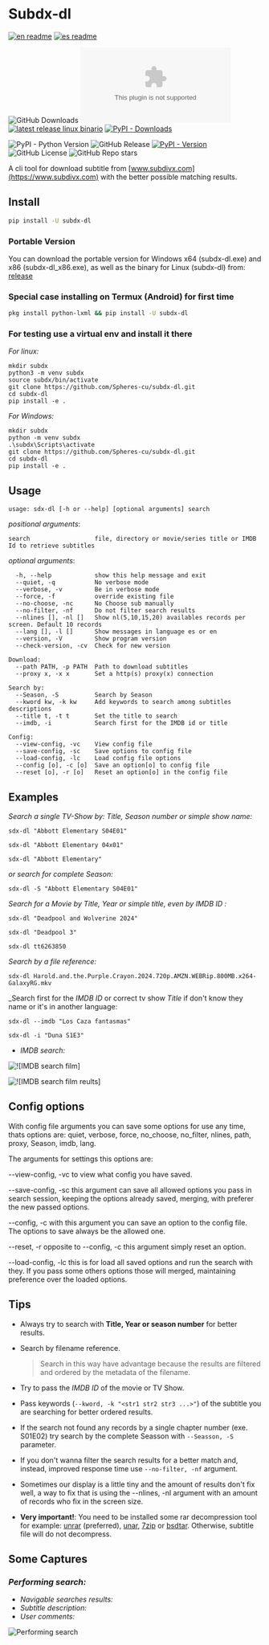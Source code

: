 # Subdx-dl

[![en readme](https://img.shields.io/badge/readme-en-red?logo=readme&logoColor=red&label=readme)](https://github.com/Spheres-cu/subdx-dl#subdx-dl)
[![es readme](https://img.shields.io/badge/readme-es-brightgreen?logo=readme&logoColor=brightgreen&label=readme)](https://github.com/Spheres-cu/subdx-dl/blob/main/README.es.md#subdx-dl)

![GitHub Downloads](https://img.shields.io/badge/downloads-green?logo=github&logoColor=1f1f23&labelColor=fbfbfb&color=brightblue)
[![latest release windows portable](https://img.shields.io/github/downloads/Spheres-cu/subdx-dl/latest/subdx-dl.exe?logo=artifacthub&logoColor=brightblue&label=%20&labelColor=fbfbfb)](https://github.com/Spheres-cu/subdx-dl/releases/latest)
[![latest release linux binario](https://img.shields.io/github/downloads/Spheres-cu/subdx-dl/latest/subdx-dl?logo=linux&logoColor=1f1f23&label=%20&labelColor=fbfbfb)](https://github.com/Spheres-cu/subdx-dl/releases/latest)
[![PyPI - Downloads](https://img.shields.io/pypi/dm/subdx-dl?logo=pypi&logoColor=1f1f23&labelColor=fbfbfb&label=%20)](https://pypistats.org/packages/subdx-dl)

![PyPI - Python Version](https://img.shields.io/pypi/pyversions/subdx-dl?logo=python&logoSize=auto&label=%20&labelColor=1f1f23)
![GitHub Release](https://img.shields.io/github/v/release/Spheres-cu/subdx-dl?logo=github&logoSize=auto&label=%20&labelColor=1f1f23)
[![PyPI - Version](https://img.shields.io/pypi/v/subdx-dl?logo=pypi&logoSize=auto&label=%20&labelColor=1f1f23)](https://pypi.org/project/subdx-dl/)
![GitHub License](https://img.shields.io/github/license/Spheres-cu/subdx-dl)
![GitHub Repo stars](https://img.shields.io/github/stars/Spheres-cu/subdx-dl)

A cli tool for download subtitle from [www.subdivx.com](https://www.subdivx.com) with the better possible matching results.

## Install

```bash
pip install -U subdx-dl
```

### Portable Version

You can download the portable version for Windows x64 (subdx-dl.exe) and x86 (subdx-dl_x86.exe), as well as the binary for Linux (subdx-dl) from: [release](https://github.com/Spheres-cu/subdx-dl/releases/latest)

### Special case installing on Termux (Android) for first time

```bash
pkg install python-lxml && pip install -U subdx-dl
```

### For testing use a virtual env and install it there

_For linux:_

```shell
mkdir subdx
python3 -m venv subdx
source subdx/bin/activate
git clone https://github.com/Spheres-cu/subdx-dl.git
cd subdx-dl
pip install -e .
```

_For Windows:_

```batch
mkdir subdx
python -m venv subdx
.\subdx\Scripts\activate
git clone https://github.com/Spheres-cu/subdx-dl.git
cd subdx-dl
pip install -e .
```

## Usage

```text
usage: sdx-dl [-h or --help] [optional arguments] search
```

_positional arguments_:

```text
search                  file, directory or movie/series title or IMDB Id to retrieve subtitles
```

_optional arguments_:

```text
  -h, --help            show this help message and exit
  --quiet, -q           No verbose mode
  --verbose, -v         Be in verbose mode
  --force, -f           override existing file
  --no-choose, -nc      No Choose sub manually
  --no-filter, -nf      Do not filter search results
  --nlines [], -nl []   Show nl(5,10,15,20) availables records per screen. Default 10 records
  --lang [], -l []      Show messages in language es or en
  --version, -V         Show program version
  --check-version, -cv  Check for new version

Download:
  --path PATH, -p PATH  Path to download subtitles
  --proxy x, -x x       Set a http(s) proxy(x) connection

Search by:
  --Season, -S          Search by Season
  --kword kw, -k kw     Add keywords to search among subtitles descriptions
  --title t, -t t       Set the title to search
  --imdb, -i            Search first for the IMDB id or title

Config:
  --view-config, -vc    View config file
  --save-config, -sc    Save options to config file
  --load-config, -lc    Load config file options
  --config [o], -c [o]  Save an option[o] to config file
  --reset [o], -r [o]   Reset an option[o] in the config file
```

## Examples

_Search a single TV-Show by: Title, Season number or simple show name:_

```shell
sdx-dl "Abbott Elementary S04E01"

sdx-dl "Abbott Elementary 04x01"

sdx-dl "Abbott Elementary"
```

_or search for complete  Season:_

```shell
sdx-dl -S "Abbott Elementary S04E01"
```

_Search for a Movie by Title, Year or simple title, even by _IMDB ID_ :_

```shell
sdx-dl "Deadpool and Wolverine 2024"

sdx-dl "Deadpool 3"

sdx-dl tt6263850
```

_Search by a file reference:_

```shell
sdx-dl Harold.and.the.Purple.Crayon.2024.720p.AMZN.WEBRip.800MB.x264-GalaxyRG.mkv
```

_Search first for the _IMDB ID_ or  correct tv show _Title_ if don't know they name or it's in another language:

```shell
sdx-dl --imdb "Los Caza fantasmas"

sdx-dl -i "Duna S1E3"
```

- _IMDB search:_

![![IMDB search film]](https://github.com/Spheres-cu/subdx-dl/blob/main/screenshots/imdb_search01.png?raw=true)

![![IMDB search film reults]](https://github.com/Spheres-cu/subdx-dl/blob/main/screenshots/imdb_search02.png?raw=true)

## Config options

With config file arguments you can save some options for use any time, thats options are: quiet, verbose, force, no_choose, no_filter, nlines, path, proxy, Season, imdb, lang.

The arguments for settings this options are:

--view-config, -vc to view what config you have saved.

--save-config, -sc this argument can save all allowed options you pass in search session, keeping the options already saved, merging, with preferer the new passed options.

--config, -c with this argument you can save an option to the config file. The options to save always be the allowed one.

--reset, -r opposite to --config, -c this argument simply reset an option.

--load-config, -lc this is for load all saved options and run the search with they. If you pass some others options those will merged, maintaining preference over the loaded options.

## Tips

- Always try to search with __Title, Year or season number__ for better results.

- Search by filename reference.
  > Search in this way have advantage because the results are filtered and ordered by the metadata of the filename.

- Try to pass the _IMDB ID_ of the movie or TV Show.

- Pass keywords (```--kword, -k "<str1 str2 str3 ...>"```) of the subtitle   you are searching for better ordered results.

- If the search not found any records by a single chapter number (exe. S01E02) try search by the complete Seasson with ``` --Seasson, -S ``` parameter.

- If you don't wanna filter the search results for a better match and, instead,  improved response time use ``` --no-filter, -nf ``` argument.

- Sometimes our display is a little tiny and the amount of results don't fix well, a way to fix that is using the  --nlines, -nl argument with an amount of records who fix in the screen size.

- __Very important!__: You need to be installed some rar decompression tool for example: [unrar](https://www.rarlab.com/) (preferred), [unar](https://theunarchiver.com/command-line), [7zip](https://www.7-zip.org/) or [bsdtar](https://github.com/libarchive/libarchive). Otherwise, subtitle file will do not decompress.

## Some Captures

### _Performing search:_

- _Navigable searches results:_
- _Subtitle description:_
- _User comments:_
  
![Performing search](https://github.com/Spheres-cu/subdx-dl/blob/main/screenshots/search_view.gif?raw=true)
